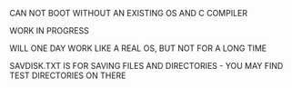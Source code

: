 CAN NOT BOOT WITHOUT AN EXISTING OS AND C COMPILER

WORK IN PROGRESS

WILL ONE DAY WORK LIKE A REAL OS, BUT NOT FOR A LONG TIME


SAVDISK.TXT IS FOR SAVING FILES AND DIRECTORIES - YOU MAY FIND TEST DIRECTORIES ON THERE
